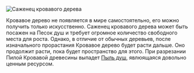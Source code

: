 ![Саженец кровавого дерева](block:betterwithmods:blood_sapling)

Кровавое дерево не появляется в мире самостоятельно, его можно получить только искусственно. Саженец кровавого дерева может быть посажен на Песок душ и требует огромное количество свободного места для роста. Однако, в отличие от обычных деревьев, после изначального прорастания Кровавое дерево будет расти дальше. Оно продолжит расти, пока будет пространство для этого.
При разрезании Пилой Кровавой древесины выпадет [Пыль душ](../items/soul_dust.md), явлюящаяся довольно ценным ресурсом.
